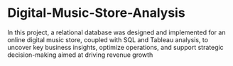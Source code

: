 # Digital-Music-Store-Analysis
In this project, a relational database was designed and implemented for an online digital music store, coupled with SQL and Tableau analysis, to uncover key business insights, optimize operations, and support strategic decision-making aimed at driving revenue growth
